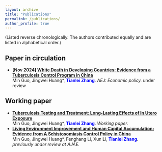 ```yaml
---
layout: archive
title: "Publications"
permalink: /publications/
author_profile: true
---
```


<!-- Check my [Google Scholar profile](https://scholar.google.com/citations?user=gkG4z3IAAAAJ) for more information! -->

(Listed reverse chronologically. The authors contributed equally and are listed in alphabetical order.)

## Paper in circulation
*   **\[Nov 2024\] [White Death in Developing Countries: Evidence from a Tuberculosis Control Program in China](https://ynbsztl.github.io/publications/)**  
    Min Guo, Jingwei Huang\*, **<font color="blue">Tianlei Zhang</font>**. *AEJ: Economic policy.* under review
    <!-- Accepted to *the Annual Conference of the ACM Special Interest Group on Performance Evaluation*, 2025. -->

## Working paper
*   **[Tuberculosis Testing and Treatment: Long-Lasting Effects of In Utero Exposure](https://ynbsztl.github.io/publications/)**  
    Min Guo, Jingwei Huang\*, **<font color="blue">Tianlei Zhang</font>**.
    *Working paper*.
*   **[Living Environment Improvement and Human Capital Accumulation: Evidence from A Schistosomiasis Control Policy in China](https://ynbsztl.github.io/publications/)**  
    Min Guo, Jingwei Huang\*, Fenghang Li, Xun Li, **<font color="blue">Tianlei Zhang</font>**.
    *previously under review at AJAE.*


